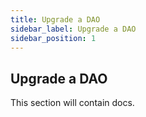 ```yaml
---
title: Upgrade a DAO
sidebar_label: Upgrade a DAO
sidebar_position: 1
---
```


## Upgrade a DAO

This section will contain docs.
